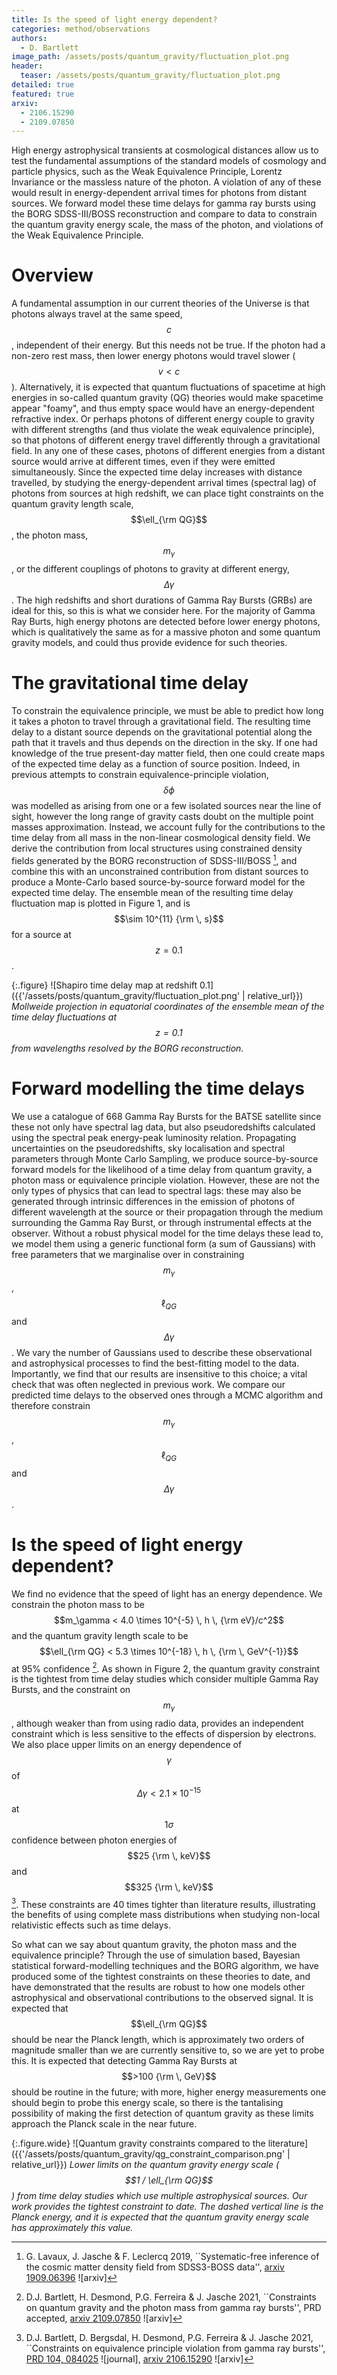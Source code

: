 ```yaml
---
title: Is the speed of light energy dependent?
categories: method/observations
authors:
  - D. Bartlett
image_path: /assets/posts/quantum_gravity/fluctuation_plot.png
header:
  teaser: /assets/posts/quantum_gravity/fluctuation_plot.png
detailed: true
featured: true
arxiv:
  - 2106.15290
  - 2109.07850
---
```


High energy astrophysical transients at cosmological distances allow us to
test the fundamental assumptions of the standard models of cosmology and
particle physics, such as the Weak Equivalence Principle, Lorentz Invariance
or the massless nature of the photon. A violation of any of these would result
in energy-dependent arrival times for photons from distant sources. We forward
model these time delays for gamma ray bursts using the BORG SDSS-III/BOSS
reconstruction and compare to data to constrain the quantum gravity energy
scale, the mass of the photon, and violations of the Weak Equivalence Principle.

Overview
========

A fundamental assumption in our current theories of the Universe is that photons
always travel at the same speed, $$c$$, independent of their energy. But this needs
not be true. If the photon had a non-zero rest mass, then lower energy photons would
travel slower ($$v < c$$). Alternatively, it is expected that quantum fluctuations
of spacetime at high energies in so-called quantum gravity (QG) theories would make
spacetime appear "foamy", and thus empty space would have an energy-dependent
refractive index. Or perhaps photons of different energy couple to gravity with
different strengths (and thus violate the weak equivalence principle), so that photons
of different energy travel differently through a gravitational field. In any one of these
cases, photons of different energies from a distant source would arrive at different times,
even if they were emitted simultaneously. Since the expected time delay increases with
distance travelled, by studying the energy-dependent arrival times (spectral lag) of photons
from sources at high redshift, we can place tight constraints on the quantum gravity length scale,
$$\ell_{\rm QG}$$, the photon mass, $$m_\gamma$$, or the different couplings of photons
to gravity at different energy, $$\Delta \gamma$$. The high redshifts and short durations
of Gamma Ray Bursts (GRBs) are ideal for this, so this is what we consider here. For the
majority of Gamma Ray Burts, high energy photons are detected before lower energy photons, which is
qualitatively the same as for a massive photon and some quantum gravity models,
and could thus provide evidence for such theories.


The gravitational time delay
============================

To constrain the equivalence principle, we must be able to predict how long it takes a
photon to travel through a gravitational field. The resulting time delay to a distant source
depends on the gravitational potential along the path that it travels and thus depends on the
direction in the sky. If one had knowledge of the true present-day matter field, then one could
create maps of the expected time delay as a function of source position. Indeed, in previous
attempts to constrain equivalence-principle violation, $$\delta \phi$$ was modelled as arising
from one or a few isolated sources near the line of sight, however the long range of gravity
casts doubt on the multiple point masses approximation. Instead, we account fully for the
contributions to the time delay from all mass in the non-linear cosmological density field. We
derive the contribution from local structures using constrained density fields generated by the
BORG reconstruction of SDSS-III/BOSS [^1], and combine this with an unconstrained contribution from
distant sources to produce a Monte-Carlo based source-by-source forward model for the expected
time delay. The ensemble mean of the resulting time delay fluctuation map is plotted in Figure 1,
and is $$\sim 10^{11} {\rm \, s}$$ for a source at $$z=0.1$$.

{:.figure}
![Shapiro time delay map at redshift 0.1]({{'/assets/posts/quantum_gravity/fluctuation_plot.png' | relative_url}})
*Mollweide projection in equatorial coordinates of the ensemble mean of the time delay fluctuations at $$z=0.1$$ from wavelengths resolved by the BORG reconstruction.*


Forward modelling the time delays
=================================

We use a catalogue of 668 Gamma Ray Bursts for the BATSE satellite since these not only have spectral lag
data, but also pseudoredshifts calculated using the spectral peak energy-peak luminosity relation.
Propagating uncertainties on the pseudoredshifts, sky localisation and spectral parameters through
Monte Carlo Sampling, we produce source-by-source forward models for the likelihood of a time delay
from quantum gravity, a photon mass or equivalence principle violation. However, these are not the
only types of physics that can lead to spectral lags: these may also be generated through intrinsic
differences in the emission of photons of different wavelength at the source or their propagation
through the medium surrounding the Gamma Ray Burst, or through instrumental effects at the observer. Without a
robust physical model for the time delays these lead to, we model them using a generic functional form
(a sum of Gaussians) with free parameters that we marginalise over in constraining $$m_\gamma$$,
$$\ell_{QG}$$ and $$\Delta\gamma$$. We vary the number of Gaussians used to describe these observational
and astrophysical processes to find the best-fitting model to the data. Importantly, we find that our
results are insensitive to this choice; a vital check that was often neglected in previous work. We
compare our predicted time delays to the observed ones through a MCMC algorithm and therefore constrain
$$m_\gamma$$, $$\ell_{QG}$$ and $$\Delta\gamma$$.


Is the speed of light energy dependent?
=======================================

We find no evidence that the speed of light has an energy dependence. We constrain the photon mass to
be $$m_\gamma < 4.0 \times 10^{-5} \, h \, {\rm eV}/c^2$$ and the quantum gravity length scale to be
$$\ell_{\rm QG} < 5.3 \times 10^{-18} \, h \, {\rm \, GeV^{-1}}$$ at 95% confidence [^2]. As shown in Figure 2,
the quantum gravity constraint is the tightest from time delay studies which consider multiple Gamma Ray Bursts, and the constraint
on $$m_\gamma$$, although weaker than from using radio data, provides an independent constraint which is less
sensitive to the effects of dispersion by electrons. We also place upper limits on an energy dependence of
$$\gamma$$ of $$\Delta \gamma < 2.1 \times 10^{-15}$$ at $$1 \sigma$$ confidence between photon energies of
$$25 {\rm \, keV}$$ and $$325 {\rm \, keV}$$ [^3]. These constraints are 40 times tighter than literature results,
illustrating the benefits of using complete mass distributions when studying non-local relativistic effects
such as time delays.

So what can we say about quantum gravity, the photon mass and the equivalence principle? Through the use of
simulation based, Bayesian statistical forward-modelling techniques and the BORG algorithm, we have produced
some of the tightest constraints on these theories to date, and have demonstrated that the results are robust
to how one models other astrophysical and observational contributions to the observed signal. It is expected
that $$\ell_{\rm QG}$$ should be near the Planck length, which is approximately two orders of magnitude smaller
than we are currently sensitive to, so we are yet to probe this. It is expected that detecting Gamma Ray Bursts at
$$>100 {\rm \, GeV}$$ should be routine in the future; with more, higher energy measurements one should begin to
probe this energy scale, so there is the tantalising possibility of making the first detection of quantum gravity
as these limits approach the Planck scale in the near future.

{:.figure.wide}
![Quantum gravity constraints compared to the literature]({{'/assets/posts/quantum_gravity/qg_constraint_comparison.png' | relative_url}})
*Lower limits on the quantum gravity energy scale ($$1 / \ell_{\rm QG}$$) from time delay studies which use multiple astrophysical sources. Our work provides the tightest constraint to date. The dashed vertical line is the Planck energy, and it is expected that the quantum gravity energy scale has approximately this value.*

[^1]: G. Lavaux, J. Jasche & F. Leclercq 2019, ``Systematic-free inference of the cosmic matter density field from SDSS3-BOSS data'', [arxiv 1909.06396](https://arxiv.org/abs/1909.06396) ![arxiv]
[^2]: D.J. Bartlett, H. Desmond, P.G. Ferreira & J. Jasche 2021, ``Constraints on quantum gravity and the photon mass from gamma ray bursts'', PRD accepted, [arxiv 2109.07850](https://arxiv.org/abs/2109.07850) ![arxiv]
[^3]: D.J. Bartlett, D. Bergsdal, H. Desmond, P.G. Ferreira & J. Jasche 2021, ``Constraints on equivalence principle violation from gamma ray bursts'', [PRD 104, 084025](https://doi.org/10.1103/PhysRevD.104.084025) ![journal], [arxiv 2106.15290](https://arxiv.org/abs/2106.15290) ![arxiv]
